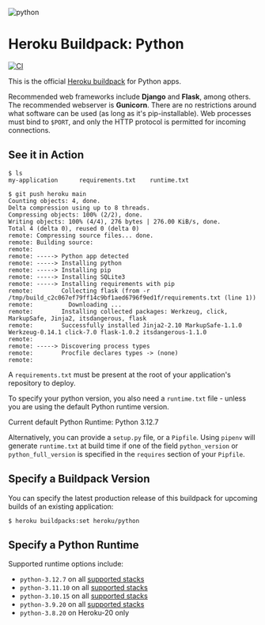 ![python](https://cloud.githubusercontent.com/assets/51578/13712821/b68a42ce-e793-11e5-96b0-d8eb978137ba.png)

# Heroku Buildpack: Python

[![CI](https://github.com/heroku/heroku-buildpack-python/actions/workflows/ci.yml/badge.svg)](https://github.com/heroku/heroku-buildpack-python/actions/workflows/ci.yml)

This is the official [Heroku buildpack](https://devcenter.heroku.com/articles/buildpacks) for Python apps.

Recommended web frameworks include **Django** and **Flask**, among others. The recommended webserver is **Gunicorn**. There are no restrictions around what software can be used (as long as it's pip-installable). Web processes must bind to `$PORT`, and only the HTTP protocol is permitted for incoming connections.

See it in Action
----------------
```
$ ls
my-application		requirements.txt	runtime.txt

$ git push heroku main
Counting objects: 4, done.
Delta compression using up to 8 threads.
Compressing objects: 100% (2/2), done.
Writing objects: 100% (4/4), 276 bytes | 276.00 KiB/s, done.
Total 4 (delta 0), reused 0 (delta 0)
remote: Compressing source files... done.
remote: Building source:
remote:
remote: -----> Python app detected
remote: -----> Installing python
remote: -----> Installing pip
remote: -----> Installing SQLite3
remote: -----> Installing requirements with pip
remote:        Collecting flask (from -r /tmp/build_c2c067ef79ff14c9bf1aed6796f9ed1f/requirements.txt (line 1))
remote:          Downloading ...
remote:        Installing collected packages: Werkzeug, click, MarkupSafe, Jinja2, itsdangerous, flask
remote:        Successfully installed Jinja2-2.10 MarkupSafe-1.1.0 Werkzeug-0.14.1 click-7.0 flask-1.0.2 itsdangerous-1.1.0
remote:
remote: -----> Discovering process types
remote:        Procfile declares types -> (none)
remote:
```

A `requirements.txt` must be present at the root of your application's repository to deploy.

To specify your python version, you also need a `runtime.txt` file - unless you are using the default Python runtime version.

Current default Python Runtime: Python 3.12.7

Alternatively, you can provide a `setup.py` file, or a `Pipfile`.
Using `pipenv` will generate `runtime.txt` at build time if one of the field `python_version` or `python_full_version` is specified in the `requires` section of your `Pipfile`.

Specify a Buildpack Version
---------------------------

You can specify the latest production release of this buildpack for upcoming builds of an existing application:

    $ heroku buildpacks:set heroku/python


Specify a Python Runtime
------------------------

Supported runtime options include:

- `python-3.12.7` on all [supported stacks](https://devcenter.heroku.com/articles/stack#stack-support-details)
- `python-3.11.10` on all [supported stacks](https://devcenter.heroku.com/articles/stack#stack-support-details)
- `python-3.10.15` on all [supported stacks](https://devcenter.heroku.com/articles/stack#stack-support-details)
- `python-3.9.20` on all [supported stacks](https://devcenter.heroku.com/articles/stack#stack-support-details)
- `python-3.8.20` on Heroku-20 only
